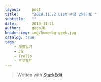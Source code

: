 ```yaml
---
layout:     post
title:      "2019.11.22 List 수정 업데이트 "
subtitle:   ""
date:       2019-11-21
author:     gogoJH
header-img: img/home-bg-geek.jpg
catalog: true
tags:
    - 개발일기
    - JS
    - Trello
    - 프로젝트
---
```



> Written with [StackEdit](https://stackedit.io/).
<!--stackedit_data:
eyJoaXN0b3J5IjpbLTcyMTQ2OTk1NF19
-->